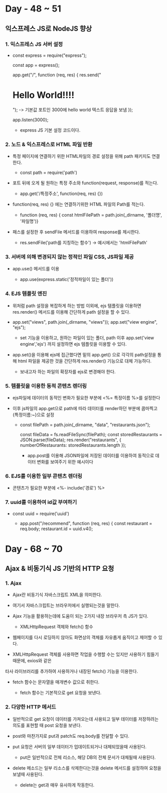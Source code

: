 # Day - 48 ~ 51

## 익스프레스 JS로 NodeJS 향상

### 1. 익스프레스 JS 서버 설정

- const express = require("express");

  const app = express();

  app.get("/", function (req, res) {
  res.send("<h1>Hello World!!!!</h1>"); -> 기본값 포트인 3000에 hello world 텍스트 응답을 보냄
  });

  app.listen(3000);

  - express JS 기본 설정 코드이다.

### 2. 노드 & 익스프레스로 HTML 파일 반환

- 특정 페이지에 연결하기 위한 HTML파일의 경로 설정을 위해 path 패키지도 연결한다.

  - const path = require('path')

- 포트 뒤에 오게 될 원하는 특정 주소와 function(request, response)를 적는다.

  - app.get('/특정주소', function(req, res) {})

- function(req, res) {} 에는 연결하기위한 HTML 파일의 Path를 적는다.

  - function (req, res) { const htmlFilePath = path.join(\_dirname, '폴더명', '파일명')}

- 패스를 설정한 후 sendFile 메서드를 이용하여 response를 제시한다.

  - res.sendFile('path를 지칭하는 함수') -> 예시에서는 'htmlFilePath'

### 3. 서버에 의해 변경되지 않는 정적인 파일 CSS, JS파일 제공

- app.use() 메서드를 이용

  - app.use(express.static('정적파일이 있는 폴더'))

### 4. EJS 템플릿 엔진

- 위처럼 path 설정을 복잡하게 하는 방법 이외에, ejs 템플릿을 이용하면 res.render() 메서드를 이용해 간단하게 path 설정을 할 수 있다.

- app.set("views", path.join(\_dirname, "views"));
  app.set("view engine", "ejs");

  - set 기능을 이용하고, 원하는 파일이 있는 폴더, path 이후 app.set('view engine','ejs') 까지 설정하면
    ejs 템플릿을 이용할 수 있다.

- app.set()을 이용해 ejs에 접근했다면 밑의 app.get() 으로 각각의 path설정을 통해 html 파일을 제공한 것을 간단하게 res.render() 기능으로 대체 가능하다.

  - 보내고자 하는 파일의 확장자를 ejs로 변경해야 한다.

### 5. 템플릿을 이용한 동적 콘텐츠 렌더링

- ejs파일에 데이터의 동적인 변화가 필요한 부분에 <%= 특정이름 %>를 설정한다

- 이후 js파일의 app.get으로 path에 따라 데이터를 render하던 부분에 콤마찍고 {특정이름:~}으로 설정

  - const filePath = path.join(\_dirname, "data", "restaurants.json");

    const fileData = fs.readFileSync(filePath);
    const storedRestaurants = JSON.parse(fileData);
    res.render("restaurants", { numberOfRestaurants: storedRestaurants.length });

    - app.post를 이용해 JSON파일에 저장된 데이터를 이용하여 동적으로 데이터 변화를 보여주기 위한 예시이다

### 6. EJS를 이용한 일부 콘텐츠 렌더링

- 콘텐츠가 필요한 부분에 <%- include('경로') %>

### 7. uuid를 이용하여 id값 부여하기

- const uuid = require('uuid')

  - app.post("/recommend", function (req, res) {
    const restaurant = req.body;
    restaurant.id = uuid.v4();

# Day - 68 ~ 70

## Ajax & 비동기식 JS 기반의 HTTP 요청

### 1. Ajax

- Ajax란 비동기식 자바스크립트 XML을 의미한다.

- 여기서 자바스크립트는 브라우저에서 실행되는것을 말한다.

- Ajax 기능을 활용하는데에 도움이 되는 2가지 내장 브라우저 측 JS가 있다.

  - XMLHttpRequest 객체와 fetch() 함수

- 웹페이지를 다시 로딩하지 않아도 화면상의 객체를 자유롭게 움직이고 제어할 수 있다.

- XMLHttpRequest 객체를 사용하면 작업을 수행할 수는 있지만 사용하기 힘들기 때문에, exios와 같은

타사 라이브러리를 추가하여 사용하거나 내장된 fetch() 기능을 이용한다.

- fetch 함수는 문자열을 매개변수 값으로 취한다.

  - fetch 함수는 기본적으로 get 요청을 보낸다.

### 2. 다양한 HTTP 메서드

- 일반적으로 get 요청이 데이터를 가져오는데 사용되고 일부 데이터를 저장하려는 의도를 표현할 때 post 요청을 보낸다.

- post와 마찬가지로 put과 patch도 req.body를 전달할 수 있다.

- put 요청은 서버의 일부 데이터가 업데이트되거나 대체되었을때 사용된다.

  - put은 일반적으로 전체 리소스, 해당 DB의 전체 문서가 대체될때 사용된다.

- delete 메소드는 일부 리소스를 삭제한다는것을 delete 메서드를 설정하여 요청을 보낼때 사용된다.

  - delete는 get과 매우 유사하게 작동한다.
